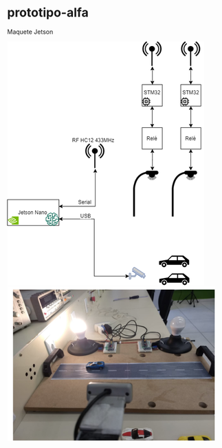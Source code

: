 # prototipo-alfa
Maquete Jetson

![](https://github.com/Ailumi/prototipo-alfa/blob/master/etc/solucaoHardware.png?raw=true)
![](https://github.com/Ailumi/prototipo-alfa/blob/master/etc/maquete.png?raw=true)
